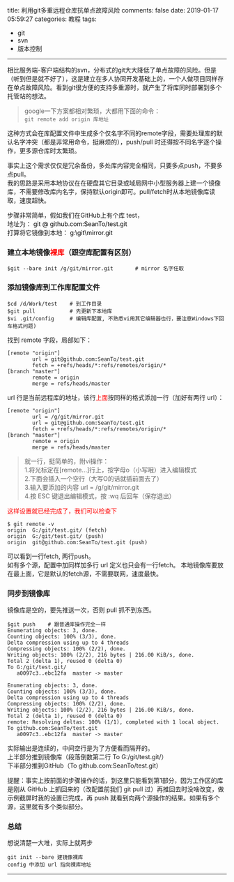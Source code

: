 title: 利用git多重远程仓库抗单点故障风险
comments: false
date: 2019-01-17 05:59:27
categories: 教程
tags: 
- git
- svn
- 版本控制

---
相比服务端-客户端结构的svn，分布式的git大大降低了单点故障的风险。但是（听到但是就不好了），这是建立在多人协同开发基础上的，一个人做项目同样存在单点故障风险。看到git很方便的支持多重源时，就产生了将库同时部署到多个托管站的想法。  

> google一下方案都相对繁琐，大都用下面的命令：  
`git remote add origin 库地址`  

这种方式会在库配置文件中生成多个仅名字不同的remote字段，需要处理库的默认名字冲突（都是非常用命令，挺麻烦的），push/pull 时还得按不同名字逐个操作，更多源仓库时太繁琐。  

事实上这个需求仅仅是冗余备份，多处库内容完全相同，只要多点push，不要多点pull。  
我的思路是采用本地协议在在硬盘其它目录或域局网中小型服务器上建一个镜像库，不需要修改库内名字，保持默认origin即可。pull/fetch时从本地镜像库读取，速度超快。  

步骤非常简单，假如我们在GitHub上有个库 test，  
地址为： <font color="000000">git @ github.com:SeanTo/test.git</font>  
打算将它镜像到本地： <font color="000000">g:\git\mirror.git</font>  

### 建立本地镜像<font color="FF0000">裸库</font>（跟空库配置有区别）
```
$git --bare init /g/git/mirror.git       # mirror 名字任取
```
### 添加镜像库到工作库配置文件

```
$cd /d/Work/test    # 到工作目录
$git pull           # 先更新下本地库  
$vi .git/config     # 编辑库配置, 不熟悉vi用其它编辑器也行，要注意Windows下回车格式问题)
```

找到 remote 字段，局部如下：
```
[remote "origin"]
        url = git@github.com:SeanTo/test.git
        fetch = +refs/heads/*:refs/remotes/origin/*
[branch "master"]
        remote = origin
        merge = refs/heads/master
```
url 行是当前远程库的地址，该行<font color="FF0000">上面</font>按同样的格式添加一行（加好有两行 url）：
```
[remote "origin"]
        url = /g/git/mirror.git
        url = git@github.com:SeanTo/test.git
        fetch = +refs/heads/*:refs/remotes/origin/*
[branch "master"]
        remote = origin
        merge = refs/heads/master
```
> 就一行，挺简单的，附vi操作：  
1.将光标定在[remote...]行上，按字母o（小写哦）进入编辑模式  
2.下面会插入一个空行（大写O的话就插前面去了）  
3.输入要添加的内容 url = /g/git/mirror.git  
4.按 ESC 键退出编辑模式，按 :wq 后回车（保存退出）    

<font color="FF0000">这样设置就已经完成了，我们可以检查下</font>
```
$ git remote -v
origin  G:/git/test.git/ (fetch)
origin  G:/git/test.git/ (push)
origin  git@github.com:SeanTo/test.git (push)
```
可以看到一行fetch, 两行push。  
如有多个源，配置中加同样加多行 url 定义也只会有一行fetch。
本地镜像库要放在最上面，它是默认的fetch源，不需要联网，速度最快。

### 同步到镜像库  
镜像库是空的，要先推送一次，否则 pull 抓不到东西。
```
$git push    # 跟普通库操作完全一样  
Enumerating objects: 3, done.
Counting objects: 100% (3/3), done.
Delta compression using up to 4 threads
Compressing objects: 100% (2/2), done.
Writing objects: 100% (2/2), 216 bytes | 216.00 KiB/s, done.
Total 2 (delta 1), reused 0 (delta 0)
To G:/git/test.git/
   a0097c3..ebc12fa  master -> master

Enumerating objects: 3, done.
Counting objects: 100% (3/3), done.
Delta compression using up to 4 threads
Compressing objects: 100% (2/2), done.
Writing objects: 100% (2/2), 216 bytes | 216.00 KiB/s, done.
Total 2 (delta 1), reused 0 (delta 0)
remote: Resolving deltas: 100% (1/1), completed with 1 local object.
To github.com:SeanTo/test.git
   a0097c3..ebc12fa  master -> master
```
实际输出是连续的，中间空行是为了方便看而隔开的。  
上半部分推到镜像库（段落倒数第二行 To G:/git/test.git/）  
下半部分推到GitHub（To github.com:SeanTo/test.git）  

提醒：事实上按前面的步骤操作的话，到这里只能看到第1部分，因为工作区的库是刚从 GitHub 上抓回来的（改配置前我们 git pull 过）再推回去时没啥改变，做示例截屏时我的设置已完成，再 push 就看到向两个源操作的结果。如果有多个源，这里就有多个类似部分。

### 总结
想说清楚一大堆，实际上就两步  
```
git init --bare 建镜像裸库  
config 中添加 url 指向裸库地址  
```
---